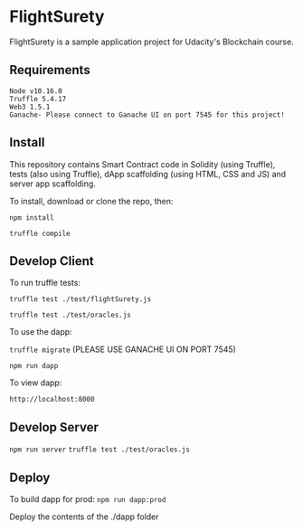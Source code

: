 # FlightSurety

FlightSurety is a sample application project for Udacity's Blockchain course.

## Requirements

    Node v10.16.0
    Truffle 5.4.17
    Web3 1.5.1
    Ganache- Please connect to Ganache UI on port 7545 for this project!

## Install

This repository contains Smart Contract code in Solidity (using Truffle), tests (also using Truffle), dApp scaffolding (using HTML, CSS and JS) and server app scaffolding.

To install, download or clone the repo, then:

`npm install`

`truffle compile`

## Develop Client

To run truffle tests:

`truffle test ./test/flightSurety.js`

`truffle test ./test/oracles.js`

To use the dapp:

`truffle migrate` (PLEASE USE GANACHE UI ON PORT 7545)

`npm run dapp`

To view dapp:

`http://localhost:8000`

## Develop Server

`npm run server`
`truffle test ./test/oracles.js`

## Deploy

To build dapp for prod:
`npm run dapp:prod`

Deploy the contents of the ./dapp folder
